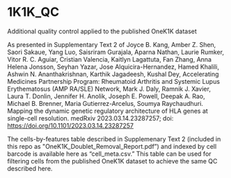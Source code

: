# 1K1K_QC
Additional quality control applied to the published OneK1K dataset

As presented in Supplementary Text 2 of 
Joyce B. Kang, Amber Z. Shen, Saori Sakaue, Yang Luo, Saisriram Gurajala, Aparna Nathan, Laurie Rumker, Vitor R. C. 
Aguiar, Cristian Valencia, Kaitlyn Lagattuta, Fan Zhang, Anna Helena Jonsson, Seyhan Yazar, Jose Alquicira-Hernandez, 
Hamed Khalili, Ashwin N. Ananthakrishnan, Karthik Jagadeesh, Kushal Dey, Accelerating Medicines Partnership Program: 
Rheumatoid Arthritis and Systemic Lupus Erythematosus (AMP RA/SLE) Network, Mark J. Daly, Ramnik J. Xavier, Laura T. 
Donlin, Jennifer H. Anolik, Joseph E. Powell, Deepak A. Rao, Michael B. Brenner, Maria Gutierrez-Arcelus, 
Soumya Raychaudhuri. Mapping the dynamic genetic regulatory architecture of HLA genes at single-cell resolution.
medRxiv 2023.03.14.23287257; doi: https://doi.org/10.1101/2023.03.14.23287257

The cells-by-features table described in Supplemenary Text 2 (included in this repo as "OneK1K_Doublet_Removal_Report.pdf”) 
and indexed by cell barcode is available here as “cell_meta.csv.” This table can be used for filtering cells from the published
OneK1K dataset to achieve the same QC described here.
